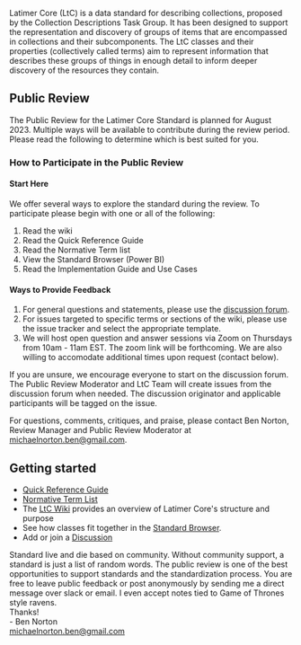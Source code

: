 Latimer Core (LtC) is a data standard for describing collections, proposed by the Collection Descriptions Task Group. It has been designed to support the representation and discovery of groups of items that are encompassed in collections and their subcomponents. The LtC classes and their properties (collectively called terms) aim to represent information that describes these groups of things in enough detail to inform deeper discovery of the resources they contain.

Public Review
-------------

The Public Review for the Latimer Core Standard is planned for August 2023. Multiple ways will be available to contribute during the review period. Please read the following to determine which is best suited for you.

### How to Participate in the Public Review

#### Start Here

We offer several ways to explore the standard during the review. To participate please begin with one or all of the following:

1.  Read the wiki
2.  Read the Quick Reference Guide
3.  Read the Normative Term list
4.  View the Standard Browser (Power BI)
5.  Read the Implementation Guide and Use Cases

#### Ways to Provide Feedback

1.  For general questions and statements, please use the [discussion forum](https://github.com/tdwg/ltc/discussions).
2.  For issues targeted to specific terms or sections of the wiki, please use the issue tracker and select the appropriate template.
3.  We will host open question and answer sessions via Zoom on Thursdays from 10am - 11am EST. The zoom link will be forthcoming. We are also willing to accomodate additional times upon request (contact below).

If you are unsure, we encourage everyone to start on the discussion forum. The Public Review Moderator and LtC Team will create issues from the discussion forum when needed. The discussion originator and applicable participants will be tagged on the issue.

For questions, comments, critiques, and praise, please contact Ben Norton, Review Manager and Public Review Moderator at michaelnorton.ben@gmail.com.

Getting started[](#getting-started)
-----------------------------------

*   [Quick Reference Guide](quick-reference/)
*   [Normative Term List](terms-list/)
*   The [LtC Wiki](https://github.com/tdwg/ltc/wiki/1.-Overview-of-Latimer-Core) provides an overview of Latimer Core's structure and purpose
*   See how classes fit together in the [Standard Browser](https://rebrand.ly/tdwg-cd-standard-browser).
*   Add or join a [Discussion](https://github.com/tdwg/ltc/discussions)

Standard live and die based on community. Without community support, a standard is just a list of random words. The public review is one of the best opportunities to support standards and the standardization process. You are free to leave public feedback or post anonymously by sending me a direct message over slack or email. I even accept notes tied to Game of Thrones style ravens.  
Thanks!  
\- Ben Norton  
[michaelnorton.ben@gmail.com](mailto:michaelnorton.ben@gmail.com)
